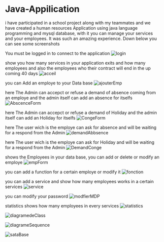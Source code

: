 # Java-Appilication
 i have participated in a school project along with my teammates and we have created a human resources Application using java language programming and mysql database, with it you can manage  your services and your employees. It was such an amazing experience. Down below you can see some screenshots 




You must be logged in to connect to the application
![login](https://user-images.githubusercontent.com/88664534/182046714-3ca0dc76-e978-4928-b18e-ac4b8d230fb8.jpg)



show you how many services in your application exits and how many employees and also the employees who their contract will end in the up coming 40 days
![acceil](https://user-images.githubusercontent.com/88664534/182046886-c6233f5c-7df8-40f6-bfec-3ad6495519c2.jpg)

you can Add an employe to your Data base 
![ajouterEmp](https://user-images.githubusercontent.com/88664534/182183980-0928946d-cb5c-4009-94de-2a0d32895fc7.jpg)


here The Admin can accepct or refuse a demand of absence coming from an employe and the admin itself can add an absence for itselfs 
![AbscenceForm](https://user-images.githubusercontent.com/88664534/182184140-b2688eeb-2617-43db-9955-2602465683cd.jpg)

here The Admin can accepct or refuse a demand of Holiday and the admin itself can add an Holiday for itselfs 
![CongeForm](https://user-images.githubusercontent.com/88664534/182184540-7942a22f-2a68-47af-9159-52a36eb488d1.jpg)


here The user wich is the employe can ask for absence and will be waiting for a respond from the Admin
![demandAbbsence](https://user-images.githubusercontent.com/88664534/182184831-eb36fd85-70a0-4a95-adaf-7aba313b66bc.jpg)


here The user wich is the employe can ask for Holiday and will be waiting for a respond from the Admin
![DemandConge](https://user-images.githubusercontent.com/88664534/182185251-7e519f92-4756-4793-9041-efd44b9af508.jpg)

shows the Employees in your data base, you can add or delete or modify an employe
![empForm](https://user-images.githubusercontent.com/88664534/182185432-be988d80-6fc9-4086-a826-45cc8df182ec.jpg)

you can add a function for a certain employe or modify it 
![fonction](https://user-images.githubusercontent.com/88664534/182185782-a8e74ac7-b5f9-4358-b8bc-aade309f3526.jpg)

you can add a service and show how many employees works in a certain services
![service](https://user-images.githubusercontent.com/88664534/182186494-3451f687-bcc7-465e-9489-c468a9333c69.jpg)



you can modify your password
![modfierMDP](https://user-images.githubusercontent.com/88664534/182186805-b0bda859-0eca-4be4-befe-da5c277b5972.jpg)



statistics shows how many employees in every services
![statistics](https://user-images.githubusercontent.com/88664534/182186974-a292799b-58c4-48f0-a25e-3d214a33878f.jpg)



![diagramedeClass](https://user-images.githubusercontent.com/88664534/182187291-adab2c4f-2941-4b72-8d2f-2728a630cad7.jpg)

![diagrameSequence](https://user-images.githubusercontent.com/88664534/182187485-bdac92ae-e90b-47f7-821f-c605a0ef640a.jpg)


![sataBase](https://user-images.githubusercontent.com/88664534/182187533-f32254c3-345c-4945-841c-4ee8194bf016.jpg)
